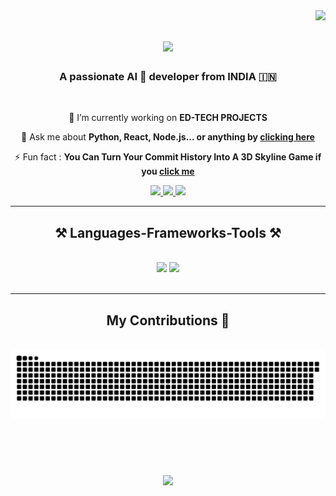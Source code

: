 <img align="right" src="https://visitor-badge.laobi.icu/badge?page_id=Aryaan-Dev.Aryaan-Dev" />

<h1 align="center">
    <img src="https://readme-typing-svg.herokuapp.com/?font=Righteous&size=35&center=true&vCenter=true&width=500&height=70&duration=4000&lines=Hello+Everyone+👋;+I'm+B+P+ARYAAN+!;+सभी+को+नमस्कार+🙏;+मैं+बी+पी+आर्यान+!;+ନମସ୍କାର+ସମସ୍ତଙ୍କୁ+🙏;+ମୁଁ+ବି+ପି+ଆର୍ୟାନ୍+!;" />
</h1>

<h3 align="center">A passionate AI 🤖 developer from INDIA 🇮🇳 </h3>

<br/>

<div align="center">
 
🎯 I’m currently working on **ED-TECH PROJECTS**


💬 Ask me about **Python, React, Node.js... or anything by [clicking here](https://github.com/Aryaan-Dev/Aryaan-Dev/issues)**

⚡ Fun fact : **You Can Turn Your Commit History Into A 3D Skyline Game if you [click me](https://github.com/github/gh-skyline)**

 </div>
 
<div align="center"> 
  <a href="mailto:bparyaan@gmail.com">
    <img src="https://img.shields.io/badge/Gmail-333333?style=for-the-badge&logo=gmail&logoColor=red" />
  </a>
  <a href="https://www.linkedin.com/in/b-p-aryaan" target="_blank">
    <img src="https://img.shields.io/badge/LinkedIn-0077B5?style=for-the-badge&logo=linkedin&logoColor=white" target="_blank" />
  </a>
  <a href="https://bparyaan-portfolio.netlify.app" target="_blank">
     <img src="https://img.shields.io/badge/Portfolio-FF5722?style=for-the-badge&logo=todoist&logoColor=white" target="_blank" />
  </a>
</div>

 <hr/>
 
<h2 align="center">⚒️ Languages-Frameworks-Tools ⚒️</h2>
<br/>
<div align="center">
    <img src="https://skillicons.dev/icons?i=react,bootstrap,mui,html,css,vscode,github,figma,tailwind,git,r" />
    <img src="https://skillicons.dev/icons?i=nodejs,python,javascript,typescript,express,firebase,mongodb,c,java,nextjs,mysql,flask" /><br>
</div>

<br/>
<hr/>

<div align="center">
  <h2> My Contributions 🐍</h2>
  <br>
  <img alt="snake eating my contributions" src="https://raw.githubusercontent.com/Aryaan-Dev/Aryaan-Dev/output/github-contribution-grid-snake.svg" />
  
  <br/><br/><br/>
</div>

<h3 align="center">
    <img src="https://readme-typing-svg.herokuapp.com/?font=Righteous&size=35&center=true&vCenter=true&width=500&height=70&duration=4000&lines=Thanks+For+Visiting+😁👍;Shoot+Me+A+Message+On+Linkedin+!;" />
</h3>
